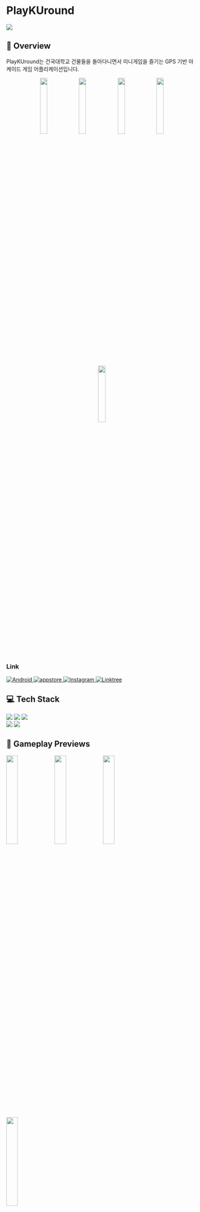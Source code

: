 # PlayKUround
<img src="https://github.com/user-attachments/assets/32d2c1e5-b3b6-4768-9fe2-2383d694c2b4">

## 🎯 Overview

PlayKUround는 건국대학교 건물들을 돌아다니면서 미니게임을 즐기는 GPS 기반 아케이드 게임 어플리케이션입니다.

<p align="center">
  <img src="https://github.com/user-attachments/assets/e38a9fcf-d1ec-4711-bfda-b15bece6c4f0" width="19.5%">
  <img src="https://github.com/user-attachments/assets/d6918873-3b26-426b-aa9e-65cc03553f01" width="19.5%">
  <img src="https://github.com/user-attachments/assets/42479695-14bb-4d00-82ed-8cd71a626d3d" width="19.5%">
  <img src="https://github.com/user-attachments/assets/7c94421e-4d1f-4a64-8737-25bf532211ce" width="19.5%">
  <img src="https://github.com/user-attachments/assets/87e47920-7db8-4aa9-ac06-ecaca1815765" width="19.5%">
</p>

### Link
<a href="https://play.google.com/store/apps/details?id=com.umc.playkuround"> 
  <img src="https://img.shields.io/badge/android-%2334A853.svg?style=for-the-badge&logo=Android&logoColor=white" alt="Android"/>
</a>
<a href="https://apps.apple.com/kr/app/playkuround/id6664073073"> 
  <img src="https://img.shields.io/badge/iOS-0D96F6.svg?style=for-the-badge&logo=appstore&logoColor=white" alt="appstore"/>
</a>
<a href="https://www.instagram.com/playkuround_"> 
  <img src="https://img.shields.io/badge/instagram-%23E4405F.svg?style=for-the-badge&logo=Instagram&logoColor=white" alt="Instagram"/>
</a>
<a href="https://litt.ly/playkuround"> 
  <img src="https://img.shields.io/badge/Linktree-%2343E55E.svg?style=for-the-badge&logo=Linktree&logoColor=white" alt="Linktree"/>
</a>

## 💻 Tech Stack
<p>
  <img src="https://img.shields.io/badge/Kotlin-7F52FF?style=for-the-badge&logo=kotlin&logoColor=white"> 
  <img src="https://img.shields.io/badge/Android-3DDC84?style=for-the-badge&logo=android&logoColor=white">
  <img src="https://img.shields.io/badge/Google_Maps-4285F4?style=for-the-badge&logo=googlemaps&logoColor=white">
  <br>
  <img src="https://img.shields.io/badge/Retrofit2-499C42?style=for-the-badge&logo=square&logoColor=white">
  <img src="https://img.shields.io/badge/Glide-4A90E2?style=for-the-badge">
</p>

## 🎥 Gameplay Previews
<p>
  <img src="https://github.com/user-attachments/assets/ad109a8b-ec8a-49e9-9b33-ece82d88631e" width="24.5%">
  <img src="https://github.com/user-attachments/assets/0fd8b9e0-91e1-41f6-8a32-bcf591aebd7a" width="24.5%">
  <img src="https://github.com/user-attachments/assets/d4c2fed5-db62-4a88-a4d6-6dbf10e4e7cf" width="24.5%">
  <img src="https://github.com/user-attachments/assets/8a448258-4df2-43ae-8e43-c371931f98ed" width="24.5%">
</p>
